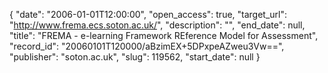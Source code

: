{
  "date": "2006-01-01T12:00:00", 
  "open_access": true, 
  "target_url": "http://www.frema.ecs.soton.ac.uk/", 
  "description": "", 
  "end_date": null, 
  "title": "FREMA - e-learning Framework REference Model for Assessment", 
  "record_id": "20060101T120000/aBzimEX+5DPxpeAZweu3Vw==", 
  "publisher": "soton.ac.uk", 
  "slug": 119562, 
  "start_date": null
}

